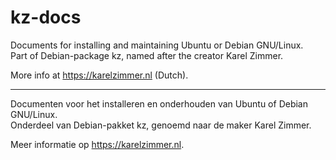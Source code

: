 # kz-docs
Documents for installing and maintaining Ubuntu or Debian GNU/Linux.\
Part of Debian-package kz, named after the creator Karel Zimmer.

More info at https://karelzimmer.nl (Dutch).

---
Documenten voor het installeren en onderhouden van Ubuntu of Debian GNU/Linux.\
Onderdeel van Debian-pakket kz, genoemd naar de maker Karel Zimmer.

Meer informatie op https://karelzimmer.nl.
